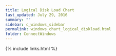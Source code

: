 ```yaml
---
title: Logical Disk Load Chart
last_updated: July 29, 2016
summary: ""
sidebar: c_windows_sidebar
permalink: windows_chart_logical_diskload.html
folder: ConnectWindows
---
```





{% include links.html %}
